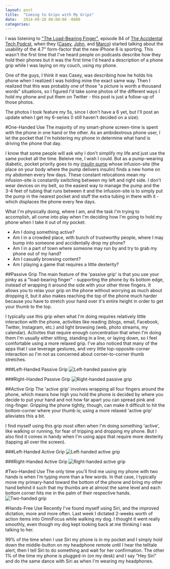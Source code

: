 ```yaml
---
layout: post
title:  "Coming to Grips with My Grips"
date:   2014-09-28 00:00:00 -0800
categories: 
---
```

I was listening to ["The Load-Bearing Finger"][1], episode 84 of [The Accidental Tech Podcst][2], when they ([Casey][8], [John][9], and [Marco][10]) started talking about the usability of the 4.7" form-factor that the new iPhone 6 is sporting. This wasn't the first time that I've heard people on podcasts describe how they hold their phones but it was the first time I'd heard a description of a phone grip while I was laying on my couch, using my phone.

One of the guys, I think it was Casey, was describing how he holds his phone when I realized I was holding mine the exact same way. Then I realized that this was probably one of those "a picture is worth a thousand words" situations, so I figured I'd take some photos of the different ways I hold my phone and put them on Twitter - this post is just a follow-up of those photos.

The photos I took feature my 5s, since I don't have a 6 yet, but I'll post an update when I get my 6-series (I still haven't decided on a size).

#One-Handed Use
The majority of my smart-phone screen-time is spent with the phone in one hand or the other. As an ambidextrous phone user, I let the pocket that I'm holstering my phone in determine what hand is driving the phone that day. 

I know that some people will ask why I don't simplify my life and just use the same pocket all the time. Beleive me, I wish I could. But as a pump-wearing diabetic, pocket priority goes to my [insulin pump][11] whose infusion-site (the place on your body where the pump delivers insulin) finds a new home on my abdomen every few days. These constant relocations mean my infusion-site is constantly switching between my left and right side. I don't wear devices on my belt, so the easiest way to manage the pump and the 3-4 feet of tubing that runs between it and the infusion-site is to simply put the pump in the nearest pocket and stuff the extra tubing in there with it - which displaces the phone every few days.

What I'm physically doing, where I am, and the task I'm trying to accomplish, all come into play when I'm deciding how I'm going to hold my phone when I take it out of my pocket:
* Am I doing something active?
* Am I in a crowded place, with bunch of trustworthy people, where I may bump into someone and accidentally drop my phone?
* Am I in a part of town where someone may run by and try to grab my phone out of my hand?
* Am I casually browsing content?
* Am I playing a game that requires a little dexterity? 

##Passive Grip
The main feature of the 'passive grip' is that you use your pinky as a "load-bearing finger" - supporting the phone by its bottom edge, instead of wrapping it around the side with your other three fingers. It allows you to relax your grip on the phone without worrying as much about dropping it, but it also makes reaching the top of the phone much harder because you have to stretch your hand over it's entire height in order to get your thumb to the top.

I typically use this grip when what I'm doing requires relatively little interaction with the phone, activities like reading (blogs, email, Facebook, Twitter, Instagram, etc.) and light browsing (web, photo streams, my calendar). Activites that require enough concentration that when I'm doing them I'm usually either sitting, standing in a line, or laying down, so I feel comfortable using a more relaxed grip. I've also noticed that many of the apps that I use leverage gestures, and very little top-opposite-corner interaction so I'm not as concerned about corner-to-corner thumb stretches.

###Left-Handed Passive Grip
![Left-handed passive grip][3]

###Right-Handed Passive Grip
![Right-handed passive grip][4]

##Active Grip
The 'active grip' involves wrapping all four fingers around the phone, which means how high you hold the phone is decided by where you decide to put your hand and not how far apart you can spread pink and ring-finger. Gripping the phone tightly, though, can make it difficult to hit the bottom-corner where your thumb is; using a more relaxed 'active grip' alleviates this a bit.

I find myself using this grip most often when I'm doing something 'active', like walking or running, for fear of tripping and dropping my phone. But I also find it comes in handy when I'm using apps that require more dexterity (tapping all over the screen).

###Left-Handed Active Grip
![Left-handed active grip][5]

###Right-Handed Active Grip
![Right-handed active grip][6]

#Two-Handed Use
The only time you'll find me using my phone with two hands is when I'm typing more than a few words. In that case, I typically move my primary-hand toward the bottom of the phone and bring my other hand behind it such that my thumbs are at almost the same level and each bottom corner hits me in the palm of their respective hands.
![Two-handed grip][7]

#Hands-Free Use
Recently I've found myself using Siri, and the improved dictation, more and more often. Last week I dictated 2-weeks worth of action items into OmniFocus while walking my dog. I thought it went really smoothly, even though my dog kept looking back at me thinking I was talking to her.

99% of the time when I use Siri my phone is in my pocket and I simply hold down the middle-button on my headphone remote until I hear the telltale alert, then I tell Siri to do something and wait for her confirmation. The other 1% of the time my phone is plugged-in (on my desk) and I say "Hey Siri" and do the same dance with Siri as when I'm wearing my headphones.  

[1]: http://atp.fm/episodes/84
[2]: http://atp.fm/
[3]: /post_assets/2014-09-28-sudo-gem-install-geektool_kit/grip-passive-left.JPG
[4]: /post_assets/2014-09-28-sudo-gem-install-geektool_kit/grip-passive-right.JPG
[5]: /post_assets/2014-09-28-sudo-gem-install-geektool_kit/grip-active-left.JPG
[6]: /post_assets/2014-09-28-sudo-gem-install-geektool_kit/grip-active-right.JPG
[7]: /post_assets/2014-09-28-sudo-gem-install-geektool_kit/2-hands.jpg
[8]: https://twitter.com/caseyliss
[9]: https://twitter.com/siracusa
[10]: https://twitter.com/marcoarment
[11]: https://www.google.com/search?q=insulin+pump&espv=2&biw=1603&bih=1083&source=lnms&tbm=isch&sa=X&ei=vyAoVLKNN5HYoASj-IHgDA&sqi=2&ved=0CAYQ_AUoAQ
[12]: http://www.titlecase.com/
